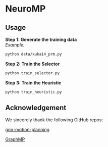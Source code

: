 # NeuroMP

## Usage
**Step 1: Generate the training data**  
*Example:*  
```bash
python data/kuka14_prm.py
```

**Step 2: Train the Selector**

```bash
python train_selector.py
```

**Step 3: Train the Heuristic**

```bash
python train_heuristic.py
```

## Acknowledgement
We sincerely thank the following GitHub repos:

[gnn-motion-planning](https://github.com/rainorangelemon/gnn-motion-planning.git)

[GraphMP](https://github.com/chisam0217/GraphMP)
